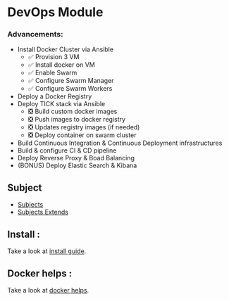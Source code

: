 # DevOps Module


### Advancements:

- Install Docker Cluster via Ansible
    - :white_check_mark: Provision 3 VM
    - :white_check_mark: Install docker on VM
    - :white_check_mark: Enable Swarm
    - :white_check_mark: Configure Swarm Manager
    - :white_check_mark: Configure Swarm Workers
- Deploy a Docker Registry
- Deploy TICK stack via Ansible
    - :negative_squared_cross_mark: Build custom docker images
    - :negative_squared_cross_mark: Push images to docker registry
    - :negative_squared_cross_mark: Updates registry images (if needed)
    - :negative_squared_cross_mark: Deploy container on swarm cluster
- Build Continuous Integration & Continuous Deployment infrastructures
- Build & configure CI & CD pipeline
- Deploy Reverse Proxy & Boad Balancing
- (BONUS) Deploy Elastic Search & Kibana


## Subject

- [Subjects](docs/subjects/subject.png)
- [Subjects Extends](docs/subjects/extends.pdf)


## Install :

Take a look at [install guide](docs/install.md).


## Docker helps :

Take a look at [docker helps](docs/docker.md).
